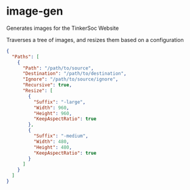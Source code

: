 # image-gen
Generates images for the TinkerSoc Website

Traverses a tree of images, and resizes them based on a configuration

```json
{
  "Paths": [
    {
      "Path": "/path/to/source",
      "Destination": "/path/to/destination",
      "Ignore": "/path/to/source/ignore",
      "Recursive": true,
      "Resize": [
        {
          "Suffix": "-large",
          "Width": 960,
          "Height": 960,
          "KeepAspectRatio": true
        },
        {
          "Suffix": "-medium",
          "Width": 480,
          "Height": 480,
          "KeepAspectRatio": true
        }
      ]
    }
  ]
}

```
